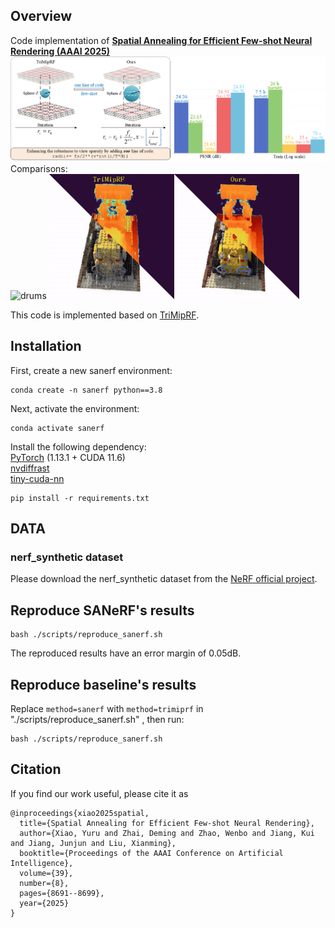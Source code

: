 ## Overview
Code implementation of [**Spatial Annealing for Efficient Few-shot Neural Rendering (AAAI 2025)**](https://arxiv.org/abs/2406.07828) 
![overview](/overview/overview.png)  
Comparisons:  
<img src="/overview/drums.gif" width="400" height="200" alt="drums"> <img src="/overview/lego.gif" width="400" height="200" alt="lego">

This code is implemented based on [TriMipRF](https://github.com/wbhu/Tri-MipRF).   
## Installation
First, create a new sanerf environment:
```
conda create -n sanerf python==3.8
```
Next, activate the environment:
```
conda activate sanerf
```
Install the following dependency:  
[PyTorch](https://pytorch.org/get-started/locally/) (1.13.1 + CUDA 11.6)  
[nvdiffrast](https://nvlabs.github.io/nvdiffrast/)  
[tiny-cuda-nn](https://github.com/NVlabs/tiny-cuda-nn)  
```
pip install -r requirements.txt
```

## DATA 
### nerf_synthetic dataset
Please download the nerf_synthetic dataset from the [NeRF official project](https://github.com/bmild/nerf).

## Reproduce SANeRF's results
```
bash ./scripts/reproduce_sanerf.sh
```  
The reproduced results have an error margin of 0.05dB.  
## Reproduce baseline's results
Replace ``` method=sanerf ``` with  ``` method=trimiprf ``` in "./scripts/reproduce_sanerf.sh" , then run:  
```
bash ./scripts/reproduce_sanerf.sh
```

## Citation
If you find our work useful, please cite it as  
```
@inproceedings{xiao2025spatial,
  title={Spatial Annealing for Efficient Few-shot Neural Rendering},
  author={Xiao, Yuru and Zhai, Deming and Zhao, Wenbo and Jiang, Kui and Jiang, Junjun and Liu, Xianming},
  booktitle={Proceedings of the AAAI Conference on Artificial Intelligence},
  volume={39},
  number={8},
  pages={8691--8699},
  year={2025}
}
```


